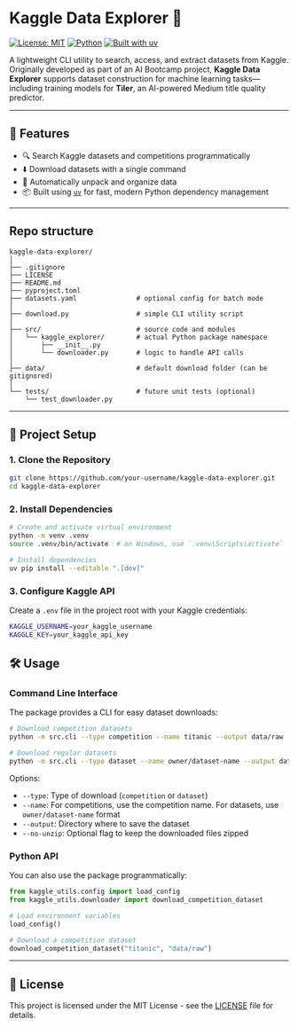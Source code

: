 # Kaggle Data Explorer 🧭

[![License: MIT](https://img.shields.io/badge/License-MIT-blue.svg)](LICENSE)
[![Python](https://img.shields.io/badge/Python-3.10+-blue.svg)](https://www.python.org/)
[![Built with uv](https://img.shields.io/badge/Built%20with-uv-%23f7df1e)](https://github.com/astral-sh/uv)

A lightweight CLI utility to search, access, and extract datasets from Kaggle.  
Originally developed as part of an AI Bootcamp project, **Kaggle Data Explorer** supports dataset construction for machine learning tasks—including training models for **Tiler**, an AI-powered Medium title quality predictor.

---

## 🚀 Features

- 🔍 Search Kaggle datasets and competitions programmatically
- ⬇️ Download datasets with a single command
- 📁 Automatically unpack and organize data
- 📦 Built using [`uv`](https://github.com/astral-sh/uv) for fast, modern Python dependency management

---
## Repo structure

```
kaggle-data-explorer/
│
├── .gitignore
├── LICENSE
├── README.md
├── pyproject.toml
├── datasets.yaml               # optional config for batch mode
│
├── download.py                 # simple CLI utility script
│
├── src/                        # source code and modules
│   └── kaggle_explorer/        # actual Python package namespace
│       ├── __init__.py
│       └── downloader.py       # logic to handle API calls
│
├── data/                       # default download folder (can be gitignored)
│
└── tests/                      # future unit tests (optional)
    └── test_downloader.py
```
---

## 📂 Project Setup

### 1. Clone the Repository

```bash
git clone https://github.com/your-username/kaggle-data-explorer.git
cd kaggle-data-explorer
```

### 2. Install Dependencies

```bash
# Create and activate virtual environment
python -m venv .venv
source .venv/bin/activate  # on Windows, use `.venv\Scripts\activate`

# Install dependencies
uv pip install --editable ".[dev]"
```

### 3. Configure Kaggle API

Create a `.env` file in the project root with your Kaggle credentials:

```bash
KAGGLE_USERNAME=your_kaggle_username
KAGGLE_KEY=your_kaggle_api_key
```

## 🛠️ Usage

### Command Line Interface

The package provides a CLI for easy dataset downloads:

```bash
# Download competition datasets
python -m src.cli --type competition --name titanic --output data/raw

# Download regular datasets
python -m src.cli --type dataset --name owner/dataset-name --output data/raw
```

Options:
- `--type`: Type of download (`competition` or `dataset`)
- `--name`: For competitions, use the competition name. For datasets, use `owner/dataset-name` format
- `--output`: Directory where to save the dataset
- `--no-unzip`: Optional flag to keep the downloaded files zipped

### Python API

You can also use the package programmatically:

```python
from kaggle_utils.config import load_config
from kaggle_utils.downloader import download_competition_dataset

# Load environment variables
load_config()

# Download a competition dataset
download_competition_dataset("titanic", "data/raw")
```

---

## 📝 License

This project is licensed under the MIT License - see the [LICENSE](LICENSE) file for details.